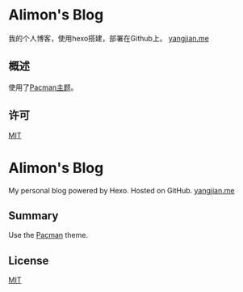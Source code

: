 # Alimon's Blog

我的个人博客，使用hexo搭建，部署在Github上。
[yangjian.me](http://yangjian.me)

## 概述

使用了[Pacman主题](https://github.com/A-limon/pacman)。

## 许可

[MIT](http://opensource.org/licenses/MIT)

# Alimon's Blog

My personal blog powered by Hexo. Hosted on GitHub.
[yangjian.me](http://yangjian.me)

## Summary

Use the [Pacman](https://github.com/A-limon/pacman) theme.

## License

[MIT](http://opensource.org/licenses/MIT)
